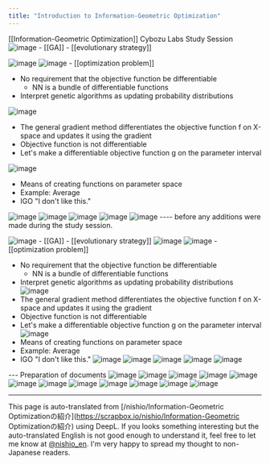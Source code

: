 ```yaml
---
title: "Introduction to Information-Geometric Optimization"
---
```


[[Information-Geometric Optimization]] Cybozu Labs Study Session
![image](https://gyazo.com/abb7bf8ea07aad824d4fb57117846d9b/thumb/1000)
    - [[GA]]
    - [[evolutionary strategy]]

![image](https://gyazo.com/f7b8759c304a460082cffacdb00ebce3/thumb/1000)
![image](https://gyazo.com/6ebbe0289f737704c89a78ac5d6a4320/thumb/1000)
    - [[optimization problem]]
- No requirement that the objective function be differentiable
    - NN is a bundle of differentiable functions
- Interpret genetic algorithms as updating probability distributions

![image](https://gyazo.com/d606614e4adf248764f21e8cce5e83b7/thumb/1000)
- The general gradient method differentiates the objective function f on X-space and updates it using the gradient
- Objective function is not differentiable
- Let's make a differentiable objective function g on the parameter interval

![image](https://gyazo.com/472b5f5362c02f9a55cef02370a1de6e/thumb/1000)
- Means of creating functions on parameter space
- Example: Average
- IGO "I don't like this."

![image](https://gyazo.com/a052926c5a0ed0d1fff5299a48a2f66e/thumb/1000)
![image](https://gyazo.com/f6d83bb6aa3782046525f5cb4d82ad27/thumb/1000)
![image](https://gyazo.com/76eec0b927cbded7b0f5ff71952d9d03/thumb/1000)
![image](https://gyazo.com/98c3aa388d713c444ec18e1cda1fea97/thumb/1000)
![image](https://gyazo.com/b9ae6cec2abf83e423c7524e33a12981/thumb/1000)
---- before any additions were made during the study session.

![image](https://gyazo.com/1dfb13d6713441633d30acf140506724/thumb/1000)
    - [[GA]]
    - [[evolutionary strategy]]
![image](https://gyazo.com/b920663842c49bcbee502718ed63b5af/thumb/1000)
![image](https://gyazo.com/3d2627215ecbb710002f16be33fa1901/thumb/1000)
    - [[optimization problem]]
- No requirement that the objective function be differentiable
    - NN is a bundle of differentiable functions
- Interpret genetic algorithms as updating probability distributions
![image](https://gyazo.com/3213b4e4e2ed85ec762c87d9b2214885/thumb/1000)
- The general gradient method differentiates the objective function f on X-space and updates it using the gradient
- Objective function is not differentiable
- Let's make a differentiable objective function g on the parameter interval
![image](https://gyazo.com/7f3a97b63adedeef82a67591d45942da/thumb/1000)
- Means of creating functions on parameter space
- Example: Average
- IGO "I don't like this."
![image](https://gyazo.com/e1fe8cfcb0cd849226c618c0159fa9c5/thumb/1000)
![image](https://gyazo.com/fca09f1bb8163c88440a43efcfcb8627/thumb/1000)
![image](https://gyazo.com/cc6437ec7f431da512a0c84ef2ecef55/thumb/1000)
![image](https://gyazo.com/49b703fb913cfb03017982ca9e26f858/thumb/1000)
![image](https://gyazo.com/247c674bc11f029c4535f1c1653fc8f7/thumb/1000)

--- Preparation of documents
![image](https://gyazo.com/0bb0f7cc1c81b7dbc4e3c56fcc138b54/thumb/1000)
![image](https://gyazo.com/b972464472288482c24bc63dcb7316f5/thumb/1000)
![image](https://gyazo.com/534a944f1a8b0003608d2680fc1f1da9/thumb/1000)
![image](https://gyazo.com/24814faf126c7586841e08d76a5406cd/thumb/1000)
![image](https://gyazo.com/50cab1ebe2b1c79deac7058b218866a7/thumb/1000)
![image](https://gyazo.com/81f01311355542228dc384bee34ea8c7/thumb/1000)
![image](https://gyazo.com/f510b24d5aec47c51389162bbd2188c3/thumb/1000)
![image](https://gyazo.com/ac0394690dc2bcc68fde40d4557de021/thumb/1000)
![image](https://gyazo.com/03d9a4d14931d5e6b2aec6722efe6295/thumb/1000)
![image](https://gyazo.com/bb9e2b4214eb5d7d7d4a62b080b0e7ba/thumb/1000)
![image](https://gyazo.com/5b09613e63a73c82ae0d276059c256d3/thumb/1000)
![image](https://gyazo.com/f35079e4cafb7a815ea5eb874e74d321/thumb/1000)


---
This page is auto-translated from [/nishio/Information-Geometric Optimizationの紹介](https://scrapbox.io/nishio/Information-Geometric Optimizationの紹介) using DeepL. If you looks something interesting but the auto-translated English is not good enough to understand it, feel free to let me know at [@nishio_en](https://twitter.com/nishio_en). I'm very happy to spread my thought to non-Japanese readers.